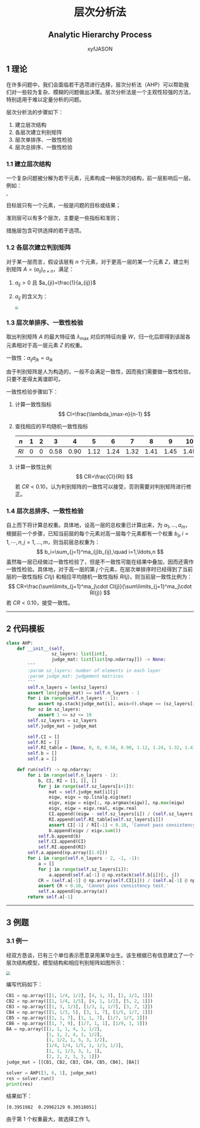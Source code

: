 <h1 style="text-align:center"> 层次分析法 </h1>
<h2 style="text-align:center"> Analytic Hierarchy Process </h2>
<div style="text-align:center"> xyfJASON </div>



## 1 理论

在许多问题中，我们会面临若干选项进行选择，层次分析法（AHP）可以帮助我们对一些较为复杂、模糊的问题做出决策。层次分析法是一个主观性较强的方法，特别适用于难以定量分析的问题。

层次分析法的步骤如下：

1. 建立层次结构
2. 各层次建立判别矩阵
3. 层次单排序、一致性检验
4. 层次总排序、一致性检验



### 1.1 建立层次结构

一个复杂问题被分解为若干元素，元素构成一种层次的结构，前一层影响后一层。例如：

<img src="img/AHP.png" style="zoom: 33%;" />

目标层只有一个元素，一般是问题的目标或结果；

准则层可以有多个层次，主要是一些指标和准则；

措施层包含可供选择的若干选项。



### 1.2 各层次建立判别矩阵

对于某一层而言，假设该层有 $n$ 个元素，对于更高一层的某一个元素 $Z$，建立判别矩阵 $A=(a_{ij})_{n\times n}$，满足：

1. $a_{ij}>0$ 且 $a_{ji}=\frac{1}{a_{ij}}$

2. $a_{ij}$ 的含义为：

   <img src="img/AHP2.png" style="zoom: 50%;" />



### 1.3 层次单排序、一致性检验

取出判别矩阵 $A$ 的最大特征值 $\lambda_\max$ 对应的特征向量 $W$，归一化后即得到该层各元素相对于高一层元素 $Z$ 的权重。

一致性：$a_{ij}a_{jk}=a_{ik}$

由于判别矩阵是人为构造的，一般不会满足一致性，因而我们需要做一致性检验，只要不差得太离谱即可。

一致性检验步骤如下：

1. 计算一致性指标
   $$
   CI=\frac{\lambda_\max-n}{n-1}
   $$

2. 查找相应的平均随机一致性指标

   | $n$  |  1   |  2   |  3   |  4   |  5   |  6   |  7   |  8   |  9   |  10  |
   | :--: | :--: | :--: | :--: | :--: | :--: | :--: | :--: | :--: | :--: | :--: |
   | $RI$ |  0   |  0   | 0.58 | 0.90 | 1.12 | 1.24 | 1.32 | 1.41 | 1.45 | 1.49 |

3. 计算一致性比例
   $$
   CR=\frac{CI}{RI}
   $$
   若 $CR<0.10$，认为判别矩阵的一致性可以接受，否则需要对判别矩阵进行修正。



### 1.4 层次总排序、一致性检验

自上而下将计算总权重。具体地，设高一层的总权重已计算出来，为 $a_1,\ldots,a_m$，根据前一个步骤，已知当前层的每个元素对高一层每个元素都有一个权重 $b_{ij},\,i=1,\cdots,n,\,j=1,\ldots,m$，则当前层总权重为：
$$
b_i=\sum_{j=1}^ma_{j}b_{ij},\quad i=1,\ldots,n
$$
虽然每一层已经做过一致性检验了，但是不一致性可能在结果中叠加，因而还需作一致性检验。具体地，对于高一层的第 $j$ 个元素，在层次单排序时已经得到了当前层的一致性指标 $CI(j)$ 和相应平均随机一致性指标 $RI(j)$，则当前层一致性比例为：
$$
CR=\frac{\sum\limits_{j=1}^ma_j\cdot CI(j)}{\sum\limits_{j=1}^ma_j\cdot RI(j)}
$$
若 $CR<0.10$，接受一致性。



---



## 2 代码模板

```python
class AHP:
    def __init__(self,
                 sz_layers: list[int],
                 judge_mat: list[list[np.ndarray]]) -> None:
        """
        :param sz_layers: number of elements in each layer
        :param judge_mat: judgement matrices
        """
        self.n_layers = len(sz_layers)
        assert len(judge_mat) == self.n_layers - 1
        for i in range(self.n_layers - 1):
            assert np.stack(judge_mat[i], axis=0).shape == (sz_layers[i+1], sz_layers[i], sz_layers[i])
        for sz in sz_layers:
            assert 1 <= sz <= 10
        self.sz_layers = sz_layers
        self.judge_mat = judge_mat

        self.CI = []
        self.RI = []
        self.RI_table = [None, 0, 0, 0.58, 0.90, 1.12, 1.24, 1.32, 1.41, 1.45, 1.49]
        self.b = []
        self.a = []

    def run(self) -> np.ndarray:
        for i in range(self.n_layers - 1):
            b, CI, RI = [], [], []
            for j in range(self.sz_layers[i+1]):
                mat = self.judge_mat[i][j]
                eigw, eigv = np.linalg.eig(mat)
                eigv, eigw = eigv[:, np.argmax(eigw)], np.max(eigw)
                eigv, eigw = eigv.real, eigw.real
                CI.append((eigw - self.sz_layers[i]) / (self.sz_layers[i] - 1))
                RI.append(self.RI_table[self.sz_layers[i]])
                assert CI[-1] / RI[-1] < 0.10, 'Cannot pass consistency test.'
                b.append(eigv / eigv.sum())
            self.b.append(b)
            self.CI.append(CI)
            self.RI.append(RI)
        self.a.append(np.array([1.0]))
        for i in range(self.n_layers - 2, -1, -1):
            a = []
            for j in range(self.sz_layers[i]):
                a.append(self.a[-1] @ np.vstack(self.b[i])[:, j])
            CR = (self.a[-1] @ np.array(self.CI[i])) / (self.a[-1] @ np.array(self.RI[i]))
            assert CR < 0.10, 'Cannot pass consistency test.'
            self.a.append(np.array(a))
        return self.a[-1]
```



---



## 3 例题



### 3.1 例一

经双方恳谈，已有三个单位表示愿意录用某毕业生。该生根据已有信息建立了一个层次结构模型，模型结构和相应判别矩阵如图所示：

<img src="img/AHP3.png" style="zoom:67%;" />

编写代码如下：

```python
CB1 = np.array([[1, 1/4, 1/2], [4, 1, 3], [2, 1/3, 1]])
CB2 = np.array([[1, 1/4, 1/5], [4, 1, 1/2], [5, 2, 1]])
CB3 = np.array([[1, 3, 1/3], [1/3, 1, 1/7], [3, 7, 1]])
CB4 = np.array([[1, 1/3, 5], [3, 1, 7], [1/5, 1/7, 1]])
CB5 = np.array([[1, 1, 7], [1, 1, 7], [1/7, 1/7, 1]])
CB6 = np.array([[1, 7, 9], [1/7, 1, 1], [1/9, 1, 1]])
BA = np.array([[1, 1, 1, 4, 1, 1/2],
               [1, 1, 2, 4, 1, 1/2],
               [1, 1/2, 1, 5, 3, 1/2],
               [1/4, 1/4, 1/5, 1, 1/3, 1/3],
               [1, 1, 1/3, 3, 1, 1],
               [2, 2, 2, 3, 3, 1]])
judge_mat = [[CB1, CB2, CB3, CB4, CB5, CB6], [BA]]

solver = AHP([3, 6, 1], judge_mat)
res = solver.run()
print(res)
```

结果如下：

```
[0.3951982  0.29962129 0.30518051]
```

由于第 1 个权重最大，故选择工作 1。

